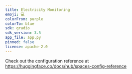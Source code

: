 ```yaml
---
title: Electricity Monitoring
emoji: 💻
colorFrom: purple
colorTo: blue
sdk: gradio
sdk_version: 3.5
app_file: app.py
pinned: false
license: apache-2.0
---
```


Check out the configuration reference at https://huggingface.co/docs/hub/spaces-config-reference
